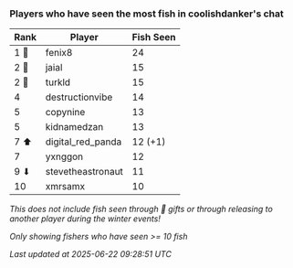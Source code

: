 ### Players who have seen the most fish in coolishdanker's chat
| Rank | Player | Fish Seen |
|------|--------|-----------|
| 1 🥇  | fenix8  | 24 |
| 2 🥈  | jaial  | 15 |
| 2 🥈  | turkld  | 15 |
| 4  | destructionvibe  | 14 |
| 5  | copynine  | 13 |
| 5  | kidnamedzan  | 13 |
| 7 ⬆ | digital_red_panda  | 12 (+1) |
| 7  | yxnggon  | 12 |
| 9 ⬇ | stevetheastronaut  | 11 |
| 10  | xmrsamx  | 10 |

_This does not include fish seen through 🎁 gifts or through releasing to another player during the winter events!_

_Only showing fishers who have seen >= 10 fish_

_Last updated at 2025-06-22 09:28:51 UTC_